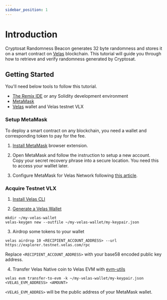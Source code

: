 ```yaml
---
sidebar_position: 1
---
```


# Introduction

Cryptosat Randomness Beacon generates 32 byte randomness and stores it on a
smart contract on [Velas](https://velas.com/) blockchain. This tutorial will
guide you through how to retrieve and verify randomness generated by Cryptosat.

## Getting Started

You'll need below tools to follow this tutorial.

- [The Remix IDE](https://remix.ethereum.org/) or any Solidity development environment
- [MetaMask](https://metamask.io/)
- [Velas](https://velas.com/) wallet and Velas testnet VLX

### Setup MetaMask

To deploy a smart contract on any blockchain, you need a wallet and corresponding
token to pay for the fee.

1. [Install MetaMask](https://metamask.io/download/) browser extension.

2. Open MetaMask and follow the instruction to setup a new account. Copy your
   secret recovery phrase into a secure location. You need this to access your
   walllet later.

3. Configure MetaMask for Velas Network following [this article](https://support.velas.com/hc/en-150/articles/4405102780818-How-To-Configure-MetaMask-for-Velas-Network-RPC).

### Acquire Testnet VLX

1. [Install Velas CLI](https://docs.velas.com/cli/install-velas-cli-tools)

2. [Generate a Velas Wallet](https://docs.velas.com/wallet-guide/file-system-wallet)

```shell
mkdir ~/my-velas-wallet
velas-keygen new --outfile ~/my-velas-wallet/my-keypair.json
```

3. Airdrop some tokens to your wallet

```shell
velas airdrop 10 <RECIPIENT_ACCOUNT_ADDRESS> --url https://explorer.testnet.velas.com/rpc
```

Replace `<RECIPIENT_ACCOUNT_ADDRESS>` with your base58 encoded public key address.

4. Transfer Velas Native coin to Velas EVM with [evm-utils](https://docs.velas.com/evm/#transfer-native-token-to-evm)

```shell
velas evm transfer-to-evm -k ~/my-velas-wallet/my-keypair.json <VELAS_EVM_ADDRESS> <AMOUNT>
```

`<VELAS_EVM_ADDRES>` will be the public address of your MetaMask wallet.
